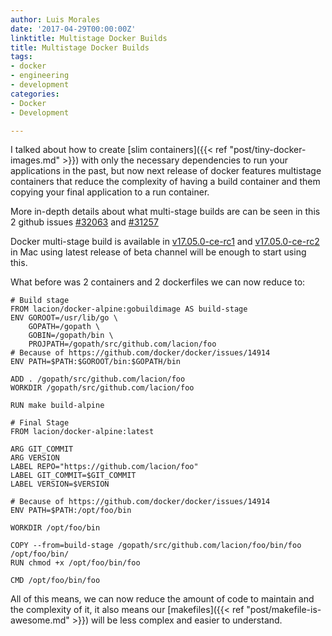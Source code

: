 ```yaml
---
author: Luis Morales
date: '2017-04-29T00:00:00Z'
linktitle: Multistage Docker Builds
title: Multistage Docker Builds
tags:
- docker
- engineering
- development
categories:
- Docker
- Development

---
```



I talked about how to create [slim containers]({{< ref "post/tiny-docker-images.md" >}}) with only the necessary dependencies to run your applications in the past, but now next release of docker features multistage containers that reduce the complexity of having a build container and them copying your final application to a run container.

More in-depth details about what multi-stage builds are can be seen in this 2 github issues [#32063](https://github.com/moby/moby/pull/32063) and [#31257](https://github.com/moby/moby/pull/31257)

Docker multi-stage build is available in [v17.05.0-ce-rc1](https://github.com/moby/moby/releases/tag/v17.05.0-ce-rc1) and [v17.05.0-ce-rc2](https://github.com/moby/moby/releases/tag/v17.05.0-ce-rc2) in Mac using latest release of beta channel will be enough to start using this.

What before was 2 containers and 2 dockerfiles we can now reduce to:

```
# Build stage
FROM lacion/docker-alpine:gobuildimage AS build-stage
ENV GOROOT=/usr/lib/go \
    GOPATH=/gopath \
    GOBIN=/gopath/bin \
    PROJPATH=/gopath/src/github.com/lacion/foo
# Because of https://github.com/docker/docker/issues/14914
ENV PATH=$PATH:$GOROOT/bin:$GOPATH/bin

ADD . /gopath/src/github.com/lacion/foo
WORKDIR /gopath/src/github.com/lacion/foo

RUN make build-alpine

# Final Stage
FROM lacion/docker-alpine:latest

ARG GIT_COMMIT
ARG VERSION
LABEL REPO="https://github.com/lacion/foo"
LABEL GIT_COMMIT=$GIT_COMMIT
LABEL VERSION=$VERSION

# Because of https://github.com/docker/docker/issues/14914
ENV PATH=$PATH:/opt/foo/bin

WORKDIR /opt/foo/bin

COPY --from=build-stage /gopath/src/github.com/lacion/foo/bin/foo /opt/foo/bin/
RUN chmod +x /opt/foo/bin/foo

CMD /opt/foo/bin/foo

```

All of this means, we can now reduce the amount of code to maintain and the complexity of it, it also means our [makefiles]({{< ref "post/makefile-is-awesome.md" >}}) will be less complex and easier to understand.